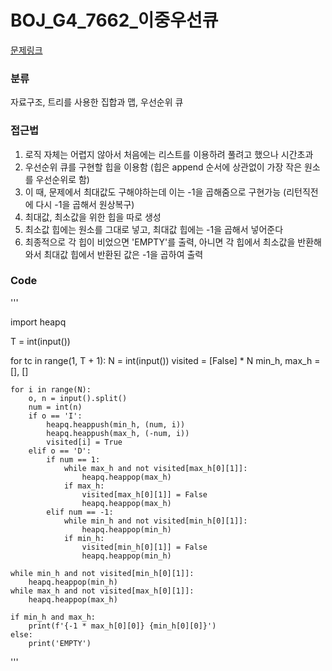 
# BOJ_G4_7662_이중우선큐

[문제링크](https://www.acmicpc.net/problem/7662)

### 분류
자료구조, 트리를 사용한 집합과 맵, 우선순위 큐

### 접근법
1. 로직 자체는 어렵지 않아서 처음에는 리스트를 이용하려 풀려고 했으나 시간초과
2. 우선순위 큐를 구현할 힙을 이용함 (힙은 append 순서에 상관없이 가장 작은 원소를 우선순위로 함)
3. 이 때, 문제에서 최대값도 구해야하는데 이는 -1을 곱해줌으로 구현가능 (리턴직전에 다시 -1을 곱해서 원상복구)
4. 최대값, 최소값을 위한 힙을 따로 생성
5. 최소값 힙에는 원소를 그대로 넣고, 최대값 힙에는 -1을 곱해서 넣어준다
6. 최종적으로 각 힙이 비었으면 'EMPTY'를 출력, 아니면 각 힙에서 최소값을 반환해와서 최대값 힙에서 반환된 값은 -1을 곱하여 출력


### Code

'''
    
import heapq

T = int(input())

for tc in range(1, T + 1):
    N = int(input())
    visited = [False] * N
    min_h, max_h = [], []

    for i in range(N):
        o, n = input().split()
        num = int(n)
        if o == 'I':
            heapq.heappush(min_h, (num, i))
            heapq.heappush(max_h, (-num, i))
            visited[i] = True
        elif o == 'D':
            if num == 1:
                while max_h and not visited[max_h[0][1]]:
                    heapq.heappop(max_h)
                if max_h:
                    visited[max_h[0][1]] = False
                    heapq.heappop(max_h)
            elif num == -1:
                while min_h and not visited[min_h[0][1]]:
                    heapq.heappop(min_h)
                if min_h:
                    visited[min_h[0][1]] = False
                    heapq.heappop(min_h)

    while min_h and not visited[min_h[0][1]]:
        heapq.heappop(min_h)
    while max_h and not visited[max_h[0][1]]:
        heapq.heappop(max_h)

    if min_h and max_h:
        print(f'{-1 * max_h[0][0]} {min_h[0][0]}')
    else:
        print('EMPTY')



'''
